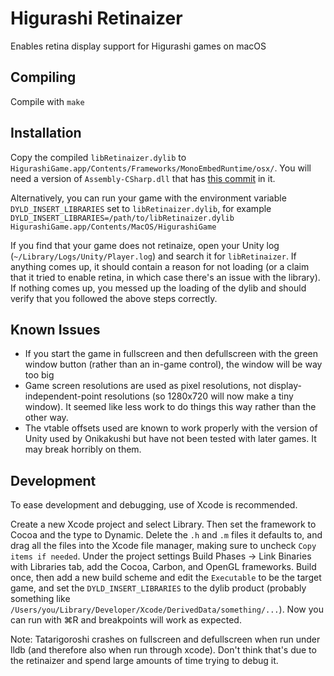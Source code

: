 # Higurashi Retinaizer

Enables retina display support for Higurashi games on macOS

## Compiling
Compile with `make`

## Installation
Copy the compiled `libRetinaizer.dylib` to `HigurashiGame.app/Contents/Frameworks/MonoEmbedRuntime/osx/`.  You will need a version of `Assembly-CSharp.dll` that has [this commit](https://github.com/07th-mod/higurashi-assembly/commit/0f625a5bcebdb07674531b92eb68f8d16a9bc14f) in it.

Alternatively, you can run your game with the environment variable `DYLD_INSERT_LIBRARIES` set to `libRetinaizer.dylib`, for example `DYLD_INSERT_LIBRARIES=/path/to/libRetinaizer.dylib HigurashiGame.app/Contents/MacOS/HigurashiGame`

If you find that your game does not retinaize, open your Unity log (`~/Library/Logs/Unity/Player.log`) and search it for `libRetinaizer`.  If anything comes up, it should contain a reason for not loading (or a claim that it tried to enable retina, in which case there's an issue with the library).  If nothing comes up, you messed up the loading of the dylib and should verify that you followed the above steps correctly.

## Known Issues
- If you start the game in fullscreen and then defullscreen with the green window button (rather than an in-game control), the window will be way too big
- Game screen resolutions are used as pixel resolutions, not display-independent-point resolutions (so 1280x720 will now make a tiny window).  It seemed like less work to do things this way rather than the other way.
- The vtable offsets used are known to work properly with the version of Unity used by Onikakushi but have not been tested with later games.  It may break horribly on them.

## Development
To ease development and debugging, use of Xcode is recommended.

Create a new Xcode project and select Library.  Then set the framework to Cocoa and the type to Dynamic.  Delete the `.h` and `.m` files it defaults to, and drag all the files into the Xcode file manager, making sure to uncheck `Copy items if needed`.  Under the project settings Build Phases → Link Binaries with Libraries tab, add the Cocoa, Carbon, and OpenGL frameworks.  Build once, then add a new build scheme and edit the `Executable` to be the target game, and set the `DYLD_INSERT_LIBRARIES` to the dylib product (probably something like `/Users/you/Library/Developer/Xcode/DerivedData/something/...`).  Now you can run with ⌘R and breakpoints will work as expected. 

Note: Tatarigoroshi crashes on fullscreen and defullscreen when run under lldb (and therefore also when run through xcode).  Don't think that's due to the retinaizer and spend large amounts of time trying to debug it.
